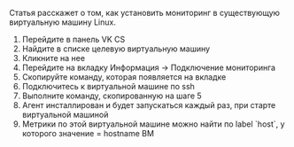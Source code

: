 Статья расскажет о том, как установить мониторинг в существующую виртуальную машину Linux.

1.  Перейдите в панель VK CS
2.  Найдите в списке целевую виртуальную машину
3.  Кликните на нее
4.  Перейдите на вкладку Информация -> Подключение мониторинга
5.  Скопируйте команду, которая появляется на вкладке
6.  Подключитесь к виртуальной машине по ssh
7.  Выполните команду, скопированную на шаге 5
8.  Агент инсталлирован и будет запускаться каждый раз, при старте виртуальной машиной
9.  Метрики по этой виртуальной машине можно найти по label \`host\`, у которого значение = hostname ВМ

